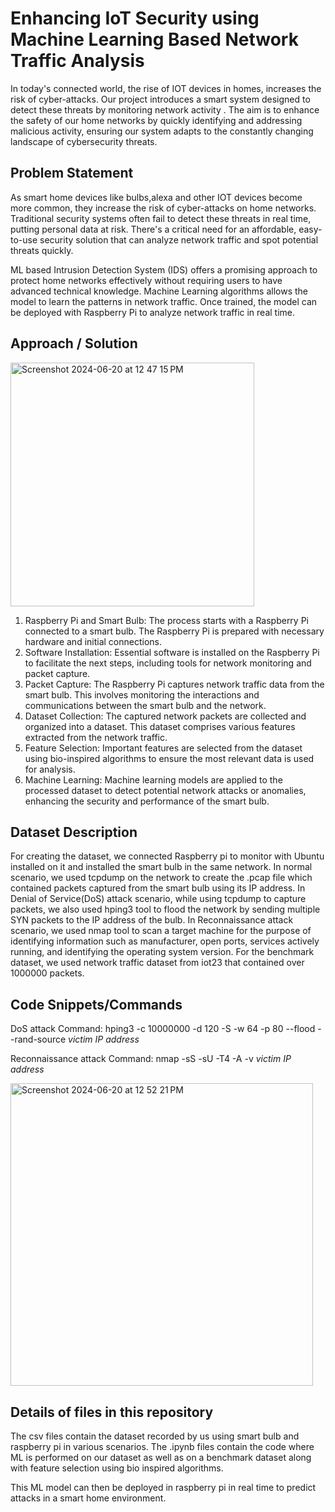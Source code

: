 # Enhancing IoT Security using Machine Learning Based Network Traffic Analysis

In today's connected world, the rise of IOT devices in homes, increases the risk of cyber-attacks.
Our project introduces a smart system designed to detect these threats by monitoring network activity . 
The aim is to enhance the safety of our home networks by quickly identifying and addressing malicious activity, ensuring our system adapts to the constantly changing landscape of cybersecurity threats.

## Problem Statement

As smart home devices like bulbs,alexa and other IOT devices become more common, they increase the risk of cyber-attacks on home networks. 
Traditional security systems often fail to detect these threats in real time, putting personal data at risk. 
There's a critical need for an affordable, easy-to-use security solution that can analyze network traffic and spot potential threats quickly.
 
ML based Intrusion Detection System (IDS) offers a promising approach to protect home networks effectively without requiring users to have advanced technical knowledge. 
Machine Learning algorithms allows the model to learn the patterns in network traffic. Once trained, the model can be deployed with Raspberry Pi to analyze network traffic in real time.

## Approach / Solution
<img width="390" alt="Screenshot 2024-06-20 at 12 47 15 PM" src="https://github.com/Chakradhar-Punur/ML-Based-IoT-Security/assets/107631480/dc504498-a300-489a-a7b0-fa1cc6cc71f7">

1) Raspberry Pi and Smart Bulb: The process starts with a Raspberry Pi connected to a smart bulb. The Raspberry Pi is prepared with necessary hardware and initial connections.
2) Software Installation: Essential software is installed on the Raspberry Pi to facilitate the next steps, including tools for network monitoring and packet capture.
3) Packet Capture: The Raspberry Pi captures network traffic data from the smart bulb. This involves monitoring the interactions and communications between the smart bulb and the network.
4) Dataset Collection: The captured network packets are collected and organized into a dataset. This dataset comprises various features extracted from the network traffic.
5) Feature Selection: Important features are selected from the dataset using bio-inspired algorithms to ensure the most relevant data is used for analysis.
6) Machine Learning: Machine learning models are applied to the processed dataset to detect potential network attacks or anomalies, enhancing the security and performance of the smart bulb.

## Dataset Description

For creating the dataset, we connected Raspberry pi to monitor with Ubuntu installed on it and installed the smart bulb in the same network.
In normal scenario, we used tcpdump on the network to create the .pcap file which contained packets captured from the smart bulb using its IP address.
In Denial of Service(DoS) attack scenario, while using tcpdump to capture packets, we also used hping3 tool to flood the network by sending multiple SYN packets to the IP address of the bulb.
In Reconnaissance attack scenario, we used nmap tool to scan a target machine for the purpose of identifying information such as manufacturer, open ports, services actively running, and identifying the operating system version.
For the benchmark dataset, we used network traffic dataset from iot23 that contained over 1000000 packets.

## Code Snippets/Commands

DoS attack Command:
hping3 -c 10000000 -d 120 -S -w 64 -p 80 --flood --rand-source *victim IP address*

Reconnaissance attack Command:
nmap -sS -sU -T4 -A -v *victim IP address*

<img width="484" alt="Screenshot 2024-06-20 at 12 52 21 PM" src="https://github.com/Chakradhar-Punur/ML-Based-IoT-Security/assets/107631480/771dd115-49f7-4bc0-bdad-8e8655cd2061">

## Details of files in this repository

The csv files contain the dataset recorded by us using smart bulb and raspberry pi in various scenarios.
The .ipynb files contain the code where ML is performed on our dataset as well as on a benchmark dataset along with feature selection using bio inspired algorithms.

This ML model can then be deployed in raspberry pi in real time to predict attacks in a smart home environment.

